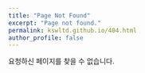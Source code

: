 ```yaml
---
title: "Page Not Found"
excerpt: "Page not found."
permalink: kswltd.github.io/404.html
author_profile: false
---
```


요청하신 페이지를 찾을 수 없습니다.

<script>
  var GOOG_FIXURL_LANG = 'en';
  var GOOG_FIXURL_SITE = 'https://kswltd.github.io/'
</script>
<script src="https://linkhelp.clients.google.com/tbproxy/lh/wm/fixurl.js">
</script>
